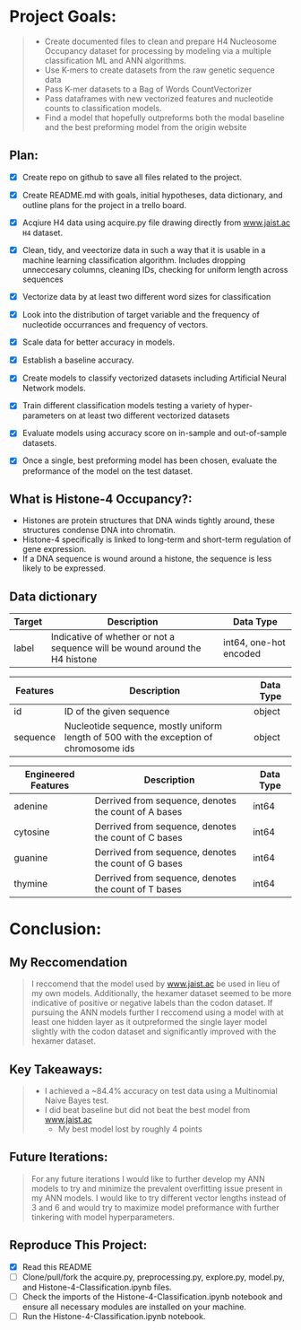 # Project Goals:
>    - Create documented files to clean and prepare H4 Nucleosome Occupancy dataset for processing by modeling via a multiple classification ML and ANN algorithms.
>   - Use K-mers to create datasets from the raw genetic sequence data
>   - Pass K-mer datasets to a Bag of Words CountVectorizer
>   - Pass dataframes with new vectorized features and nucleotide counts to classification models.
>   - Find a model that hopefully outpreforms both the modal baseline and the best preforming model from the origin website

## Plan:
- [x] Create repo on github to save all files related to the project.
- [x] Create README.md with goals, initial hypotheses, data dictionary, and outline plans for the project in a trello board.
- [x] Acqiure H4 data using acquire.py file drawing directly from www.jaist.ac `H4` dataset.
- [x] Clean, tidy, and veectorize data in such a way that it is usable in a machine learning classification algorithm. Includes dropping unneccesary columns, cleaning IDs, checking for uniform length across sequences
- [x] Vectorize data by at least two different word sizes for classification
- [x] Look into the distribution of target variable and the frequency of nucleotide occurrances and frequency of vectors.
- [x] Scale data for better accuracy in models.
- [x] Establish a baseline accuracy.
- [x] Create models to classify vectorized datasets including Artificial Neural Network models.
- [x] Train different classification models testing a variety of hyper-parameters on at least two different vectorized datasets
- [x] Evaluate models using accuracy score on in-sample and out-of-sample datasets.
- [x] Once a single, best preforming model has been chosen, evaluate the preformance of the model on the test dataset.


## What is Histone-4 Occupancy?:
- Histones are protein structures that DNA winds tightly around, these structures condense DNA into chromatin.
- Histone-4 specifically is linked to long-term and short-term regulation of gene expression.
- If a DNA sequence is wound around a histone, the sequence is less likely to be expressed.


## Data dictionary
Target  | Description   | Data Type
--|--|--
label    | Indicative of whether or not a sequence will be wound around the H4 histone | int64, one-hot encoded

Features   | Description |    Data Type
--|--|--
id  | ID of the given sequence | object
sequence  | Nucleotide sequence, mostly uniform length of 500 with the exception of chromosome ids | object

Engineered Features  | Description   | Data Type
--|--|--
adenine |    Derrived from sequence, denotes the count of A bases    | int64
cytosine |    Derrived from sequence, denotes the count of C bases    | int64
guanine |    Derrived from sequence, denotes the count of G bases    | int64
thymine |    Derrived from sequence, denotes the count of T bases    | int64


# Conclusion:
## My Reccomendation
> I reccomend that the model used by www.jaist.ac be used in lieu of my own models. Additionally, the hexamer dataset seemed to be more indicative of positive or negative labels than the codon dataset. If pursuing the ANN models further I reccomend using a model with at least one hidden layer as it outpreformed the single layer model slightly with the codon dataset and significantly improved with the hexamer dataset.

## Key Takeaways:
> - I achieved a ~84.4% accuracy on test data using a Multinomial Naive Bayes test.
> - I did beat baseline but did not beat the best model from www.jaist.ac
>     - My best model lost by roughly 4 points

## Future Iterations:
> For any future iterations I would like to further develop my ANN models to try and minimize the prevalent overfitting issue present in my ANN models. I would like to try different vector lengths instead of 3 and 6 and would try to maximize model preformance with further tinkering with model hyperparameters. 


## Reproduce This Project:
- [x] Read this README
- [ ] Clone/pull/fork the acquire.py, preprocessing.py, explore.py, model.py, and Histone-4-Classification.ipynb files.
- [ ] Check the imports of the Histone-4-Classification.ipynb notebook and ensure all necessary modules are installed on your machine.
- [ ] Run the Histone-4-Classification.ipynb notebook.
